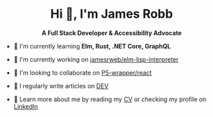 <h1 align="center">Hi 👋, I'm James Robb</h1>
<p align="center"><strong>A Full Stack Developer & Accessibility Advocate</strong></p>

- 🌱 I'm currently learning **Elm, Rust, .NET Core, GraphQL**

- 🔭 I'm currently working on [jamesrweb/elm-lisp-interpreter](https://github.com/jamesrweb/elm-lisp-interpreter)

- 👯 I'm looking to collaborate on [P5-wrapper/react](https://github.com/p5-wrapper/react)

- 📝 I regularly write articles on [DEV](https://dev.to/jamesrweb)

- 📄 Learn more about me by reading my [CV](https://github.com/jamesrweb/jamesrweb/blob/master/CV.md) or checking my profile on [LinkedIn](https://www.linkedin.com/in/jamesrobbweb/)
